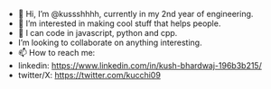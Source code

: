 - 👋 Hi, I’m @kussshhhh, currently in my 2nd year of engineering.
- 👀 I’m interested in making cool stuff that helps people.
- 🌱 I can code in javascript, python and cpp.
- I’m looking to collaborate on anything interesting.
- 📫 How to reach me:
- linkedin: https://www.linkedin.com/in/kush-bhardwaj-196b3b215/
- twitter/X: https://twitter.com/kucchi09
  

<!---
kussshhhh/kussshhhh is a ✨ special ✨ repository because its `README.md` (this file) appears on your GitHub profile.
You can click the Preview link to take a look at your changes.
--->
